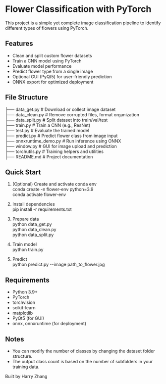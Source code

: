 # Flower Classification with PyTorch

This project is a simple yet complete image classification pipeline to identify different types of flowers using PyTorch.

## Features

- Clean and split custom flower datasets
- Train a CNN model using PyTorch
- Evaluate model performance
- Predict flower type from a single image
- Optional GUI (PyQt5) for user-friendly prediction
- ONNX export for optimized deployment

## File Structure

├── data_get.py            # Download or collect image dataset  
├── data_clean.py          # Remove corrupted files, format organization  
├── data_split.py          # Split dataset into train/val/test  
├── train.py               # Train a CNN (e.g., ResNet)  
├── test.py                # Evaluate the trained model  
├── predict.py             # Predict flower class from image input  
├── onnxruntime_demo.py    # Run inference using ONNX  
├── window.py              # GUI for image upload and prediction  
├── torchutils.py          # Training helpers and utilities  
├── README.md              # Project documentation  

## Quick Start

1. (Optional) Create and activate conda env  
   conda create -n flower-env python=3.9  
   conda activate flower-env  

2. Install dependencies  
   pip install -r requirements.txt  

3. Prepare data  
   python data_get.py  
   python data_clean.py  
   python data_split.py  

4. Train model  
   python train.py  

5. Predict  
   python predict.py --image path_to_flower.jpg  

## Requirements

- Python 3.9+
- PyTorch
- torchvision
- scikit-learn
- matplotlib
- PyQt5 (for GUI)
- onnx, onnxruntime (for deployment)

## Notes

- You can modify the number of classes by changing the dataset folder structure.
- The output class count is based on the number of subfolders in your training data.

Built by Harry Zhang
